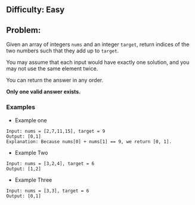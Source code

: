 
## Difficulty: Easy
## Problem:
Given an array of integers `nums` and an integer `target`, return indices of the two numbers such that they add up to `target`.

You may assume that each input would have exactly one solution, and you may not use the same element twice.

You can return the answer in any order.

**Only one valid answer exists.**

### Examples
- Example one
```
Input: nums = [2,7,11,15], target = 9
Output: [0,1]
Explanation: Because nums[0] + nums[1] == 9, we return [0, 1].
```

- Example Two 
```
Input: nums = [3,2,4], target = 6
Output: [1,2]
```

- Example Three 
```
Input: nums = [3,3], target = 6
Output: [0,1]
```